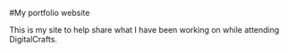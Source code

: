 #My portfolio website

This is my site to help share what I have been working on while attending DigitalCrafts.  
